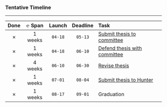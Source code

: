 ### Tentative Timeline

---

|   Done  |  ℮ Span | Launch  | Deadline | Task |
|:-------:|:-------:|:-------:|:--------:|:-----|
| &cross; | 1 weeks | `04-18` |  `05-13` | [Submit thesis to   committee][1] |
| &cross; | 1 weeks | `04-18` |  `06-10` | [Defend thesis with committee][1] |
| &cross; | 4 weeks | `06-10` |  `06-30` | [Revise thesis][1] |
| &cross; | 1 weeks | `07-01` |  `08-04` | [Submit thesis to Hunter][2] |
| &cross; | 1 weeks | `08-17` |  `09-01` | Graduation |

[1]: www.cs.hunter.cuny.edu/~sshankar/masters/mastersThesProj.html
[2]: https://www.hunter.cuny.edu/artsci/graduate-education/guidelines-for-preparing-masters-theses-in-arts-sciences
